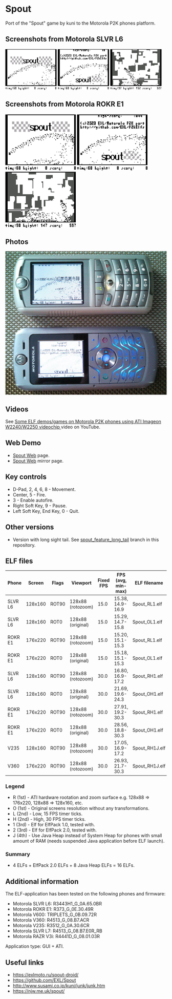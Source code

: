 Spout
=====

Port of the "Spout" game by kuni to the Motorola P2K phones platform.

## Screenshots from Motorola SLVR L6

![Screenshot of Spout from Motorola L6 1](../images/Screenshot_Spout_L6_1.png) ![Screenshot of Spout from Motorola L6 2](../images/Screenshot_Spout_L6_2.png) ![Screenshot of Spout from Motorola L6 3](../images/Screenshot_Spout_L6_3.png)

## Screenshots from Motorola ROKR E1

![Screenshot of Spout from Motorola E1 1](../images/Screenshot_Spout_E1_1.png) ![Screenshot of Spout from Motorola E1 2](../images/Screenshot_Spout_E1_2.png) ![Screenshot of Spout from Motorola E1 3](../images/Screenshot_Spout_E1_3.png)

## Photos

![Photo of Spout on Motorola L6 and Motorola E1 1](../images/Photo_Spout_L6_E1_1.jpg)

## Videos

See [Some ELF demos/games on Motorola P2K phones using ATI Imageon W2240/W2250 videochip
](https://www.youtube.com/watch?v=DsYLWXPgmsU) video on YouTube.

## Web Demo

* [Spout Web](https://lab.exlmoto.ru/spout/) page.
* [Spout Web](https://exlmotodev.github.io/spout/) mirror page.

## Key controls

* D-Pad, 2, 4, 6, 8 - Movement.
* Center, 5 - Fire.
* 3 - Enable autofire.
* Right Soft Key, 9 - Pause.
* Left Soft Key, End Key, 0 - Quit.

## Other versions

* Version with long sight tail. See [spout_feature_long_tail](https://github.com/EXL/P2kElfs/tree/spout_feature_long_tail) branch in this repository.

## ELF files

| Phone   | Screen  | Flags | Viewport            | Fixed FPS  | FPS (avg, min-max) | ELF filename   |
| ---     | ---     | ---   | ---                 | ---        | ---                |---             |
| SLVR L6 | 128x160 | ROT90 | 128x88 (rotozoom)   | 15.0       | 15.38, 14.9-16.9   | Spout_RL1.elf  |
| SLVR L6 | 128x160 | ROT0  | 128x88 (original)   | 15.0       | 15.29, 14.7-15.8   | Spout_OL1.elf  |
| ROKR E1 | 176x220 | ROT90 | 128x88 (rotozoom)   | 15.0       | 15.20, 15.1-15.3   | Spout_RL1.elf  |
| ROKR E1 | 176x220 | ROT0  | 128x88 (original)   | 15.0       | 15.18, 15.1-15.3   | Spout_OL1.elf  |
| SLVR L6 | 128x160 | ROT90 | 128x88 (rotozoom)   | 30.0       | 16.80, 16.9-17.2   | Spout_RH1.elf  |
| SLVR L6 | 128x160 | ROT0  | 128x88 (original)   | 30.0       | 21.69, 19.6-24.3   | Spout_OH1.elf  |
| ROKR E1 | 176x220 | ROT90 | 128x88 (rotozoom)   | 30.0       | 27.91, 19.2-30.3   | Spout_RH1.elf  |
| ROKR E1 | 176x220 | ROT0  | 128x88 (original)   | 30.0       | 28.56, 18.8-30.3   | Spout_OH1.elf  |
| V235    | 128x160 | ROT90 | 128x88 (rotozoom)   | 30.0       | 17.05, 16.9-17.2   | Spout_RH1J.elf |
| V360    | 176x220 | ROT90 | 128x88 (rotozoom)   | 30.0       | 26.93, 21.7-30.3   | Spout_RH1J.elf |

### Legend

* R (1st) - ATI hardware rootation and zoom surface e.g. 128x88 => 176x220, 128x88 => 128x160, etc.
* O (1st) - Original screens resolution without any transformations.
* L (2nd) - Low, 15 FPS timer ticks.
* H (2nd) - High, 30 FPS timer ticks.
* 1 (3rd) - Elf for ElfPack 1.0, tested with.
* 2 (3rd) - Elf for ElfPack 2.0, tested with.
* J (4th) - Use Java Heap instead of System Heap for phones with small amount of RAM (needs suspended Java application before ELF launch).

### Summary

* 4 ELFs + ElfPack 2.0 ELFs + 8 Java Heap ELFs = 16 ELFs.

## Additional information

The ELF-application has been tested on the following phones and firmware:

* Motorola SLVR L6: R3443H1_G_0A.65.0BR
* Motorola ROKR E1: R373_G_0E.30.49R
* Motorola V600: TRIPLETS_G_0B.09.72R
* Motorola V360: R4513_G_08.B7.ACR
* Motorola V235: R3512_G_0A.30.6CR
* Motorola SLVR L7: R4513_G_08.B7.E0R_RB
* Motorola RAZR V3i: R4441D_G_08.01.03R

Application type: GUI + ATI.

## Useful links

* https://exlmoto.ru/spout-droid/
* https://github.com/EXL/Spout
* http://www.susami.co.jp/kuni/junk/junk.htm
* https://njw.me.uk/spout/
